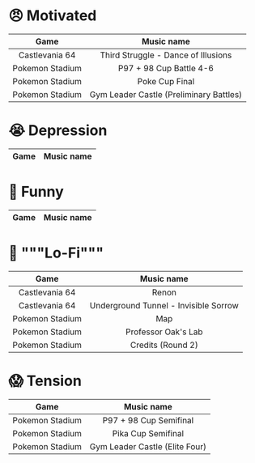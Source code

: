 # 😠 Motivated

Game | Music name
:---: | :---:
Castlevania 64 | Third Struggle - Dance of Illusions
Pokemon Stadium | P97 + 98 Cup Battle 4-6
Pokemon Stadium | Poke Cup Final
Pokemon Stadium | Gym Leader Castle (Preliminary Battles)

# 😭 Depression

Game | Music name
:---: | :---:

# 🤣 Funny

Game | Music name
:---: | :---:

# 📼 """Lo-Fi"""

Game | Music name
:---: | :---:
Castlevania 64 | Renon
Castlevania 64 | Underground Tunnel - Invisible Sorrow
Pokemon Stadium | Map
Pokemon Stadium | Professor Oak's Lab
Pokemon Stadium | Credits (Round 2)

# 😱 Tension

Game | Music name
:---: | :---:
Pokemon Stadium | P97 + 98 Cup Semifinal
Pokemon Stadium | Pika Cup Semifinal
Pokemon Stadium | Gym Leader Castle (Elite Four)
